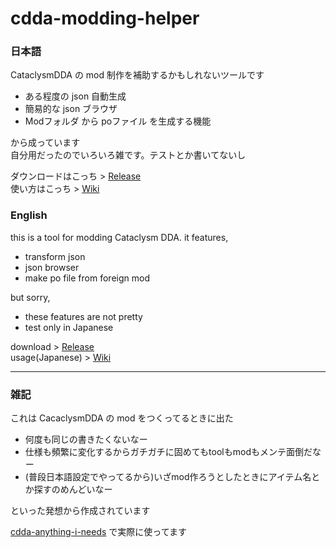 
# cdda-modding-helper 

### 日本語
CataclysmDDA の mod 制作を補助するかもしれないツールです  
- ある程度の json 自動生成  
- 簡易的な json ブラウザ  
- Modフォルダ から poファイル を生成する機能  

から成っています  
自分用だったのでいろいろ雑です。テストとか書いてないし    

ダウンロードはこっち > [Release](https://github.com/YueKaburagi/cdda-modding-helper/releases)   
使い方はこっち > [Wiki](https://github.com/YueKaburagi/cdda-modding-helper/wiki)   

### English
this is a tool for modding Cataclysm DDA. it features,  
- transform json  
- json browser  
- make po file from foreign mod  

but sorry,
- these features are not pretty  
- test only in Japanese   

download > [Release](https://github.com/YueKaburagi/cdda-modding-helper/releases)   
usage(Japanese) > [Wiki](https://github.com/YueKaburagi/cdda-modding-helper/wiki)   

---------

### 雑記

これは CacaclysmDDA の mod をつくってるときに出た   
- 何度も同じの書きたくないなー   
- 仕様も頻繁に変化するからガチガチに固めてもtoolもmodもメンテ面倒だなー   
- (普段日本語設定でやってるから)いざmod作ろうとしたときにアイテム名とか探すのめんどいなー   

といった発想から作成されています    

[cdda-anything-i-needs](https://github.com/YueKaburagi/cdda-anything-i-needs) で実際に使ってます  

